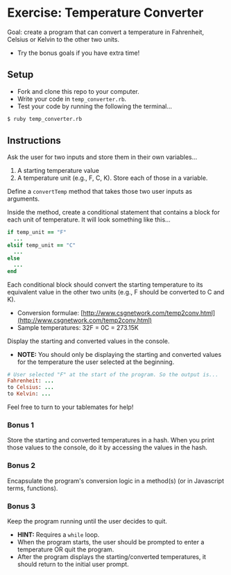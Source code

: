 # Exercise: Temperature Converter

Goal: create a program that can convert a temperature in Fahrenheit, Celsius or Kelvin to the other two units.
- Try the bonus goals if you have extra time!

## Setup

* Fork and clone this repo to your computer.
* Write your code in  `temp_converter.rb`.
* Test your code by running the following the terminal...

```bash
$ ruby temp_converter.rb
```

## Instructions

Ask the user for two inputs and store them in their own variables...  
  1. A starting temperature value  
  2. A temperature unit (e.g., F, C, K). Store each of those in a variable.  

Define a `convertTemp` method that takes those two user inputs as arguments.  

Inside the method, create a conditional statement that contains a block for each unit of temperature. It will look something like this...  

```rb
if temp_unit == "F"
  ...
elsif temp_unit == "C"
  ...
else
  ...
end
```

Each conditional block should convert the starting temperature to its equivalent value in the other two units (e.g., F should be converted to C and K).  
* Conversion formulae: [http://www.csgnetwork.com/temp2conv.html](http://www.csgnetwork.com/temp2conv.html)
* Sample temperatures: 32F = 0C = 273.15K

Display the starting and converted values in the console.  
* **NOTE:** You should only be displaying the starting and converted values for the temperature the user selected at the beginning.

```ruby
# User selected "F" at the start of the program. So the output is...
Fahrenheit: ...
to Celsius: ...
to Kelvin: ...
```

Feel free to turn to your tablemates for help!  

### Bonus 1

Store the starting and converted temperatures in a hash. When you print those values to the console, do it by accessing the values in the hash.

### Bonus 2

Encapsulate the program's conversion logic in a method(s) (or in Javascript terms, functions).

### Bonus 3

Keep the program running until the user decides to quit.
* **HINT:** Requires a `while` loop.
* When the program starts, the user should be prompted to enter a temperature OR quit the program.
* After the program displays the starting/converted temperatures, it should return to the initial user prompt.
